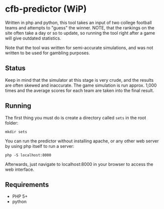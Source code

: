 # cfb-predictor (WiP)

Written in php and python, this tool takes an input of two college football teams and attempts to "guess" the winner. NOTE, that the rankings on the site often take a day or so to update, so running the tool right after a game will give outdated statistics.

Note that the tool was written for semi-accurate simulations, and was not written to be used for gambling purposes.

Status
---
Keep in mind that the simulator at this stage is very crude, and the results are often skewed and inaccurate. The game simulation is run approx. 1,000 times and the average scores for each team are taken into the final result.

Running
---
The first thing you must do is create a directory called `sets` in the root folder:

    mkdir sets

You can run the predictor without installing apache, or any other web server by using php itself to run a server:

    php -S localhost:8000
    
Afterwards, just navigate to localhost:8000 in your browser to access the web interface.

Requirements
---
- PHP 5+
- python 
